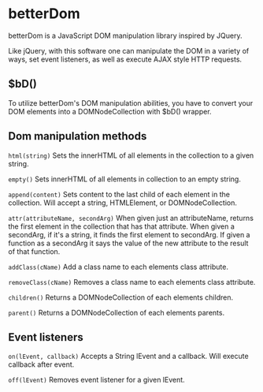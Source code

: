 # betterDom

betterDom is a JavaScript DOM manipulation library inspired by JQuery.

Like jQuery, with this software one can manipulate the DOM in a variety of ways, set event listeners, as well as execute AJAX style HTTP requests.

## $bD()

To utilize betterDom's DOM manipulation abilities, you have to convert your DOM elements into a DOMNodeCollection with $bD() wrapper.

## Dom manipulation methods

`html(string)`
Sets the innerHTML of all elements in the collection to a given string.

`empty()` Sets innerHTML of all elements in collection to an empty string.

`append(content)` Sets content to the last child of each element in the collection. Will accept a string, HTMLElement, or DOMNodeCollection.

`attr(attributeName, secondArg)` When given just an attributeName, returns the first element in the collection that has that attribute. When given a secondArg, if it's a string, it finds the first element to secondArg. If given a function as a secondArg it says the value of the new attribute to the result of that function.

`addClass(cName)` Add a class name to each elements class attribute.

`removeClass(cName)` Removes a class name to each elements class attribute.

`children()` Returns a DOMNodeCollection of each elements children.

`parent()` Returns a DOMNodeCollection of each elements parents.

## Event listeners

`on(lEvent, callback)` Accepts a String lEvent and a callback. Will execute callback after event.

`off(lEvent)` Removes event listener for a given lEvent.
